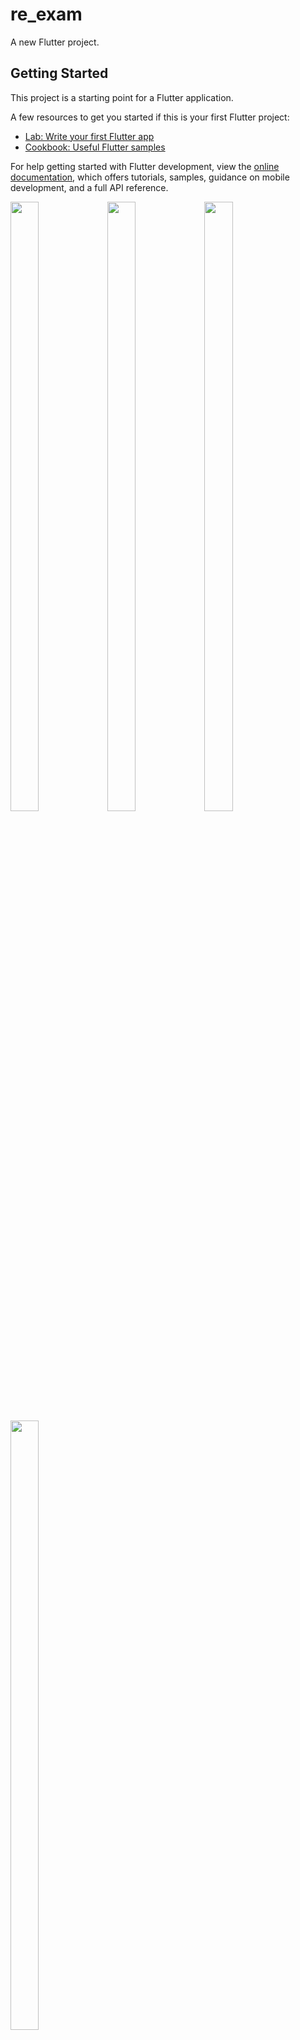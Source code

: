 # re_exam

A new Flutter project.

## Getting Started

This project is a starting point for a Flutter application.

A few resources to get you started if this is your first Flutter project:

- [Lab: Write your first Flutter app](https://docs.flutter.dev/get-started/codelab)
- [Cookbook: Useful Flutter samples](https://docs.flutter.dev/cookbook)

For help getting started with Flutter development, view the
[online documentation](https://docs.flutter.dev/), which offers tutorials,
samples, guidance on mobile development, and a full API reference.
<p>
  <img src="https://github.com/userravina/re_exam/assets/120082785/81bc1725-fa25-4a71-8bd8-834980bb89b4" height="50%" width="30%">
  <img src="https://github.com/userravina/re_exam/assets/120082785/3938dad3-351a-4d43-99ee-a07457df9043"  height="50%" width="30%">
  <img src="https://github.com/userravina/re_exam/assets/120082785/5c989356-429c-42cb-af53-b846c047d09f" height="50%" width="30%">
  <img src="https://github.com/userravina/re_exam/assets/120082785/f047ff5f-f02b-4762-9b23-c0c8345ea5d2"  height="50%" width="30%">
</p>
apply plugin: 'com.google.gms.google-services'

else if (click == "-18%") {
          controller.prevOpertor.value = "(-18%)";
          controller.value.add(controller.display.value);
          controller.saveValueListToPrefs();
          print("currentValue ${controller.currentValue.value}");
          print("percentage ${controller.percentage.value}");
          controller.percentage.value = controller.currentValue.value * 0.18;
          print("percentage ${controller.percentage.value}");
          print(" ============= ${number} ");
          gstoperator = number;

          controller.result.value = controller.percentage.value / 2;
          print(" ============= ${controller.result.value} ");

        } else if (click == "-GST") {
          gst = true;
          print('-------------------------');
          print("currentValue ${controller.currentValue}");
          if (gstoperator == "-18%") {
            controller.percentage.value = controller.currentValue.value * 0.18;
            print("percentage ${controller.percentage.value}");
            print(" ============= ${number} ");

            controller.result.value = controller.percentage.value / 2;
            print(" ============= ${controller.result.value} ");
            gstoperator = "18%";
            controller.gstAmount.value =
                (controller.currentValue * controller.percentage.value) / 100;

            controller.gstAmount.value = controller.currentValue.value -
                controller.currentValue.value * (100 / (100 + controller.percentage.value));
            print(controller.gstAmount.value);
            twonumber = controller.gstAmount.value.toStringAsFixed(1);
            controller.value.add("IGST ${gstoperator}   " +twonumber.toString());
            controller.saveValueListToPrefs();

            controller.SGST.value = controller.gstAmount.value / 2;
            twonumber = controller.SGST.value.toStringAsFixed(1);
            String digitresult = controller.result.value.toStringAsFixed(0);
            controller.value.add("CGST ${digitresult}%      " + twonumber.toString());
            controller.saveValueListToPrefs();

            controller.SGST.value = controller.gstAmount.value / 2;
            twonumber = controller.SGST.value.toStringAsFixed(1);
            digitresult = controller.result.value.toStringAsFixed(0);
            controller.value.add("SGST ${digitresult}%      " + twonumber.toString());
            controller.saveValueListToPrefs();

            controller.result.value =
                controller.currentValue.value - controller.gstAmount.value;
            twonumber = controller.result.value.toStringAsFixed(1);
            controller.value.add("GST  = " + twonumber.toString());
            controller.saveValueListToPrefs();
          }
